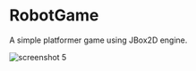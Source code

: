 # RobotGame
A simple platformer game using JBox2D engine.

![screenshot 5](https://user-images.githubusercontent.com/29739913/47880071-2a993600-de1a-11e8-8262-20a0b5466eb1.jpg)


